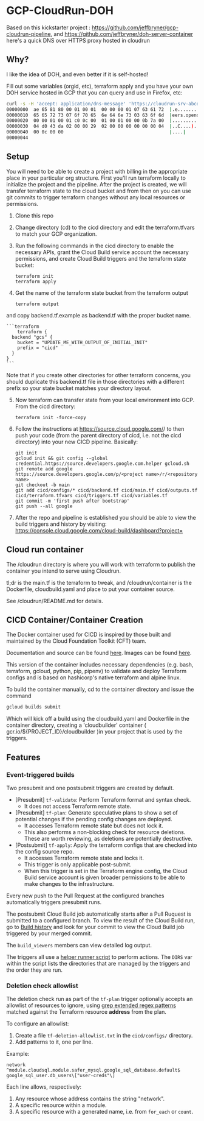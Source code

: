 
# GCP-CloudRun-DOH

Based on this kickstarter project : https://github.com/jeffbryner/gcp-cloudrun-pipeline, and https://github.com/jeffbryner/doh-server-container  here's a quick DNS over HTTPS proxy hosted in cloudrun

## Why?

I like the idea of DOH, and even better if it is self-hosted!

Fill out some variables (orgid, etc), terraform apply and you have your own DOH service hosted in GCP that you can query and use in Firefox, etc:

```bash
curl -s -H 'accept: application/dns-message' 'https://cloudrun-srv-abcd123-uc.a.run.app/dns-query?dns=rmUBAAABAAAAAAAAB2NhcmVlcnMHb3BlbmRucwNjb20AAAEAAQ' | hexdump -C
00000000  ae 65 81 80 00 01 00 01  00 00 00 01 07 63 61 72  |.e...........car|
00000010  65 65 72 73 07 6f 70 65  6e 64 6e 73 03 63 6f 6d  |eers.opendns.com|
00000020  00 00 01 00 01 c0 0c 00  01 00 01 00 00 0b 7a 00  |..............z.|
00000030  04 d0 43 da 02 00 00 29  02 00 00 00 00 00 00 04  |..C....)........|
00000040  00 0c 00 00                                       |....|
00000044
```


## Setup
You will need to be able to create a project with billing in the appropriate place in your particular org structure. First you'll run terraform locally to initialize the project and the pipeline. After the project is created, we will transfer terraform state to the cloud bucket and from then on you can use git commits to trigger terraform changes without any local resources or permissions.

1. Clone this repo

2. Change directory (cd) to the cicd directory and edit the terraform.tfvars to match your GCP organization.

3. Run the following commands in the cicd directory to enable the necessary APIs,
   grant the Cloud Build service account the necessary permissions, and create
   Cloud Build triggers and the terraform state bucket:

    ```shell
    terraform init
    terraform apply
    ```
4. Get the name of the terraform state bucket from the terraform output

    ```shell
    terraform output
    ```
  and copy backend.tf.example as backend.tf with the proper bucket name.

    ```terraform
        terraform {
      backend "gcs" {
        bucket = "UPDATE_ME_WITH_OUTPUT_OF_INITIAL_INIT"
        prefix = "cicd"
      }
    }
    ```

  Note that if you create other directories for other terraform concerns, you should duplicate this backend.tf file in those directories with a different prefix so your state bucket matches your directory layout.

5. Now terraform can transfer state from your local environment into GCP. From the cicd directory:
    ```shell
    terraform init -force-copy
    ```

6. Follow the instructions at https://source.cloud.google.com/<project name>/<repository name> to then push your code (from the parent directory of cicd, i.e. not the cicd directory) into your new CICD pipeline. Basically:

    ```shell
    git init
    gcloud init && git config --global credential.https://source.developers.google.com.helper gcloud.sh
    git remote add google  https://source.developers.google.com/p/<project name>/r/<repository name>
    git checkout -b main
    git add cicd/configs/* cicd/backend.tf cicd/main.tf cicd/outputs.tf cicd/terraform.tfvars cicd/triggers.tf cicd/variables.tf
    git commit -m 'first push after bootstrap'
    git push --all google

7. After the repo and pipeline is established you should be able to view the build triggers and history by visiting:
https://console.cloud.google.com/cloud-build/dashboard?project=<project id here>


## Cloud run container ##
The /cloudrun directory is where you will work with terraform to publish the container you intend to serve using Cloudrun.

tl;dr is the main.tf is the terraform to tweak, and /cloudrun/container is the Dockerfile, cloudbuild.yaml and place to put your container source.

See /cloudrun/README.md for details.


## CICD Container/Container Creation

The Docker container used for CICD is inspired by those built and maintained by the
Cloud Foundation Toolkit (CFT) team.


Documentation and source can be found [here](https://github.com/GoogleCloudPlatform/cloud-foundation-toolkit/tree/master/infra/build/developer-tools-light). Images can be found [here](https://console.cloud.google.com/gcr/images/cloud-foundation-cicd/GLOBAL/cft/developer-tools-light).

This version of the container includes necessary dependencies (e.g. bash, terraform, gcloud, python, pip, pipenv) to validate and deploy Terraform configs and is based on hashicorp's native terraform and alpine linux.

To build the container manually, cd to the container directory and issue the command

```bash
gcloud builds submit
```
Which will kick off a build using the cloudbuild.yaml and Dockerfile in the container directory, creating a 'cloudbuilder' container ( gcr.io/${PROJECT_ID}/cloudbuilder )in your project that is used by the triggers.


## Features

### Event-triggered builds

Two presubmit and one postsubmit triggers are created by default.

* \[Presubmit\] `tf-validate`: Perform Terraform format and syntax check.
  * It does not access Terraform remote state.
* \[Presubmit\] `tf-plan`: Generate speculative plans to show a set of
    potential changes if the pending config changes are deployed.
  * It accesses Terraform remote state but does not lock it.
  * This also performs a non-blocking check for resource deletions. These
        are worth reviewing, as deletions are potentially destructive.
* \[Postsubmit\] `tf-apply`: Apply the terraform configs that are checked into
    the config source repo.
  * It accesses Terraform remote state and locks it.
  * This trigger is only applicable post-submit.
  * When this trigger is set in the Terraform engine config, the Cloud Build
        service account is given broader permissions to be able to make changes
        to the infrastructure.

Every new push to the Pull Request at the configured branches automatically
triggers presubmit runs.

The postsubmit Cloud Build job automatically starts after a Pull Ruquest is
submitted to a configured branch. To view the result of the Cloud Build run, go
to [Build history](https://console.cloud.google.com/cloud-build/builds) and look
for your commit to view the Cloud Build job triggered by your merged commit.

The `build_viewers` members can view detailed log output.

The triggers all use a [helper runner script](./cicd/configs/run.sh) to perform
actions. The `DIRS` var within the script lists the directories that are managed by the triggers and the order they are
run.

### Deletion check allowlist

The deletion check run as part of the `tf-plan` trigger optionally accepts an
allowlist of resources to ignore, using
[grep extended regex patterns](https://en.wikipedia.org/wiki/Regular_expression#POSIX_extended)
matched against the Terraform resource **address** from the plan.

To configure an allowlist:

1. Create a file `tf-deletion-allowlist.txt` in the `cicd/configs/` directory.
2. Add patterns to it, one per line.

Example:

```text
network
^module.cloudsql.module.safer_mysql.google_sql_database.default$
google_sql_user.db_users\["user-creds"\]
```

Each line allows, respectively:

1. Any resource whose address contains the string "network".
2. A specific resource within a module.
3. A specific resource with a generated name, i.e. from `for_each` or `count`.
